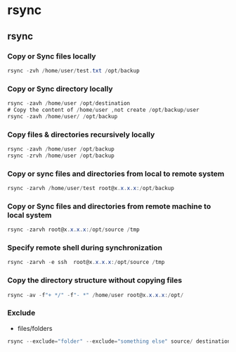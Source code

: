 # rsync

## rsync

### **Copy or Sync files locally** 

```csharp
rsync -zvh /home/user/test.txt /opt/backup
```

### **Copy or Sync directory locally**

```csharp
rsync -zavh /home/user /opt/destination
# Copy the content of /home/user ,not create /opt/backup/user
rsync -zavh /home/user/ /opt/backup
```

### Copy files & directories recursively locally

```csharp
rsync -zavh /home/user /opt/backup
rsync -zrvh /home/user /opt/backup
```

### **Copy or sync files and directories from local to remote system**

```csharp
rsync -zarvh /home/user/test root@x.x.x.x:/opt/backup
```

### **Copy or Sync files and directories from remote machine to local system**

```csharp
rsync -zarvh root@x.x.x.x:/opt/source /tmp
```

### **Specify remote shell during synchronization**

```csharp
rsync -zarvh -e ssh  root@x.x.x.x:/opt/source /tmp
```

### **Copy the directory structure without copying files**

```csharp
rsync -av -f"+ */" -f"- *" /home/user root@x.x.x.x:/opt/
```

### Exclude 

* files/folders

```csharp
rsync --exclude="folder" --exclude="something else" source/ destination/
```



